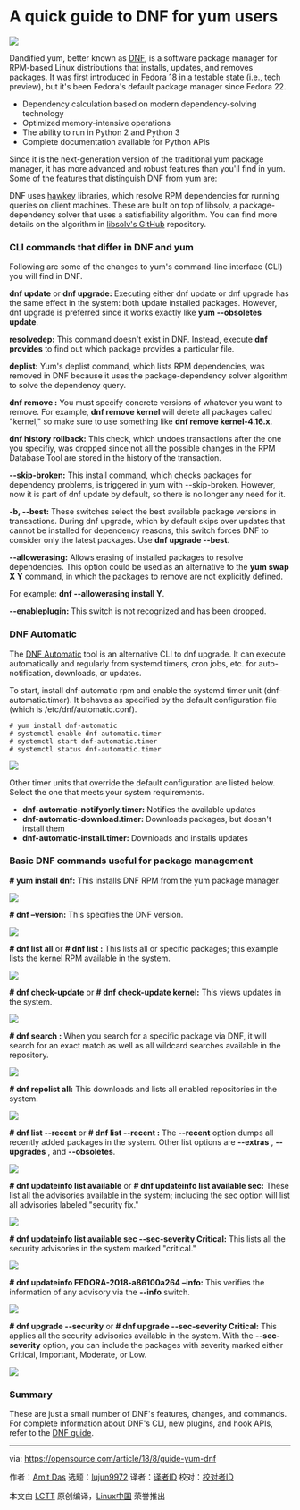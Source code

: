 A quick guide to DNF for yum users
======

![](https://opensource.com/sites/default/files/styles/image-full-size/public/lead-images/dropbox.jpg?itok=qFwcqboT)

Dandified yum, better known as [DNF][1], is a software package manager for RPM-based Linux distributions that installs, updates, and removes packages. It was first introduced in Fedora 18 in a testable state (i.e., tech preview), but it's been Fedora's default package manager since Fedora 22.

  * Dependency calculation based on modern dependency-solving technology
  * Optimized memory-intensive operations
  * The ability to run in Python 2 and Python 3
  * Complete documentation available for Python APIs



Since it is the next-generation version of the traditional yum package manager, it has more advanced and robust features than you'll find in yum. Some of the features that distinguish DNF from yum are:

DNF uses [hawkey][2] libraries, which resolve RPM dependencies for running queries on client machines. These are built on top of libsolv, a package-dependency solver that uses a satisfiability algorithm. You can find more details on the algorithm in [libsolv's GitHub][3] repository.

### CLI commands that differ in DNF and yum

Following are some of the changes to yum's command-line interface (CLI) you will find in DNF.

**dnf update** or **dnf upgrade:** Executing either dnf update or dnf upgrade has the same effect in the system: both update installed packages. However, dnf upgrade is preferred since it works exactly like **yum --obsoletes update**.

**resolvedep:** This command doesn't exist in DNF. Instead, execute **dnf provides** to find out which package provides a particular file.

**deplist:** Yum's deplist command, which lists RPM dependencies, was removed in DNF because it uses the package-dependency solver algorithm to solve the dependency query.

**dnf remove <package>:** You must specify concrete versions of whatever you want to remove. For example, **dnf remove kernel** will delete all packages called  "kernel," so make sure to use something like **dnf remove kernel-4.16.x**.

**dnf history rollback:** This check, which undoes transactions after the one you specifiy, was dropped since not all the possible changes in the RPM Database Tool are stored in the history of the transaction.

**--skip-broken:** This install command, which checks packages for dependency problems, is triggered in yum with --skip-broken. However, now it is part of dnf update by default, so there is no longer any need for it.

**-b, --best:** These switches select the best available package versions in transactions. During dnf upgrade, which by default skips over updates that cannot be installed for dependency reasons, this switch forces DNF to consider only the latest packages. Use **dnf upgrade --best**.

**--allowerasing:** Allows erasing of installed packages to resolve dependencies. This option could be used as an alternative to the **yum swap X Y** command, in which the packages to remove are not explicitly defined.

For example: **dnf --allowerasing install Y**.

**\--enableplugin:** This switch is not recognized and has been dropped.

### DNF Automatic

The [DNF Automatic][4] tool is an alternative CLI to dnf upgrade. It can execute automatically and regularly from systemd timers, cron jobs, etc. for auto-notification, downloads, or updates.

To start, install dnf-automatic rpm and enable the systemd timer unit (dnf-automatic.timer). It behaves as specified by the default configuration file (which is /etc/dnf/automatic.conf).
```
# yum install dnf-automatic
# systemctl enable dnf-automatic.timer
# systemctl start dnf-automatic.timer
# systemctl status dnf-automatic.timer
```

![](https://opensource.com/sites/default/files/uploads/dnf-automatic-timer.png)

Other timer units that override the default configuration are listed below. Select the one that meets your system requirements.

  * **dnf-automatic-notifyonly.timer:** Notifies the available updates
  * **dnf-automatic-download.timer:** Downloads packages, but doesn't install them
  * **dnf-automatic-install.timer:** Downloads and installs updates



### Basic DNF commands useful for package management

**# yum install dnf:** This installs DNF RPM from the yum package manager.

![](https://opensource.com/sites/default/files/uploads/yum-install-dnf.png)

**# dnf –version:** This specifies the DNF version.

![](https://opensource.com/sites/default/files/uploads/dnf-version.png)

**# dnf list all** or **# dnf list <package-name>:** This lists all or specific packages; this example lists the kernel RPM available in the system.

![](https://opensource.com/sites/default/files/uploads/dnf-list-kernel.png)

**# dnf check-update** or **# dnf check-update kernel:** This views updates in the system.

![](https://opensource.com/sites/default/files/uploads/dnf-check-update_0.png)

**# dnf search <package-name>:** When you search for a specific package via DNF, it will search for an exact match as well as all wildcard searches available in the repository.

![](https://opensource.com/sites/default/files/uploads/dnf-search.png)

**# dnf repolist all:** This downloads and lists all enabled repositories in the system.

![](https://opensource.com/sites/default/files/uploads/dnf-repolist.png)

**# dnf list --recent** or **# dnf list --recent <package-name>:** The **\--recent** option dumps all recently added packages in the system. Other list options are **\--extras** , **\--upgrades** , and **\--obsoletes**.

![](https://opensource.com/sites/default/files/uploads/dnf-list-recent.png)

**# dnf updateinfo list available** or **# dnf updateinfo list available sec:** These list all the advisories available in the system; including the sec option will list all advisories labeled  "security fix."

![](https://opensource.com/sites/default/files/uploads/dnf-updateinfo-list-available-sec.png)

**# dnf updateinfo list available sec --sec-severity Critical:** This lists all the security advisories in the system marked  "critical."

![](https://opensource.com/sites/default/files/uploads/dnfupdateinfo-severity-critical.png)

**# dnf updateinfo FEDORA-2018-a86100a264 –info:** This verifies the information of any advisory via the **\--info** switch.

![](https://opensource.com/sites/default/files/uploads/dnf-updateinfo-fedora.png)

**# dnf upgrade --security** or **# dnf upgrade --sec-severity Critical:** This applies all the security advisories available in the system. With the **\--sec-severity** option, you can include the packages with severity marked either Critical, Important, Moderate, or Low.

![](https://opensource.com/sites/default/files/uploads/dnf-upgrade-security.png)

### Summary

These are just a small number of DNF's features, changes, and commands. For complete information about DNF's CLI, new plugins, and hook APIs, refer to the [DNF guide][5].

--------------------------------------------------------------------------------

via: https://opensource.com/article/18/8/guide-yum-dnf

作者：[Amit Das][a]
选题：[lujun9972](https://github.com/lujun9972)
译者：[译者ID](https://github.com/译者ID)
校对：[校对者ID](https://github.com/校对者ID)

本文由 [LCTT](https://github.com/LCTT/TranslateProject) 原创编译，[Linux中国](https://linux.cn/) 荣誉推出

[a]: https://opensource.com/users/amit-das
[1]: https://fedoraproject.org/wiki/DNF?rd=Dnf
[2]: https://fedoraproject.org/wiki/Features/Hawkey
[3]: https://github.com/openSUSE/libsolv
[4]: https://dnf.readthedocs.io/en/latest/automatic.html
[5]: https://dnf.readthedocs.io/en/latest/index.html

